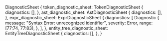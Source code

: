 DiagnosticSheet {
    token_diagnostic_sheet: TokenDiagnosticSheet {
        diagnostics: [],
    },
    ast_diagnostic_sheet: AstDiagnosticSheet {
        diagnostics: [],
    },
    expr_diagnostic_sheet: ExprDiagnosticSheet {
        diagnostics: [
            Diagnostic {
                message: "Syntax Error: unrecognized identifier",
                severity: Error,
                range: [77:74, 77:83),
            },
        ],
    },
    entity_tree_diagnostic_sheet: EntityTreeDiagnosticSheet {
        diagnostics: [],
    },
}